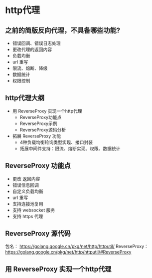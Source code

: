 
# http代理
## 之前的简版反向代理，不具备哪些功能?
- 错误回调、错误日志处理
- 更改代理的返回内容
- 负载均衡
- url 重写
- 限流、熔断、降级
- 数据统计
- 权限控制


## http代理大纲
- 用 ReverseProxy 实现一个http代理
    - ReverseProxy功能点
    - ReverseProxy示例
    - ReverseProxy源码分析
- 拓展 ReverseProxy 功能
    - 4种负载均衡轮询类型实现、接口封装
    - 拓展中间件支持：限流、熔断实现、权限、数据统计

## ReverseProxy 功能点
- 更改 返回内容
- 错误信息回调
- 自定义负载均衡
- url 重写
- 支持连接池复用
- 支持 websocket 服务
- 支持 https 代理

## ReverseProxy 源代码
包名： https://golang.google.cn/pkg/net/http/httputil/
ReverseProxy： https://golang.google.cn/pkg/net/http/httputil/#ReverseProxy

## 用 ReverseProxy 实现一个http代理
